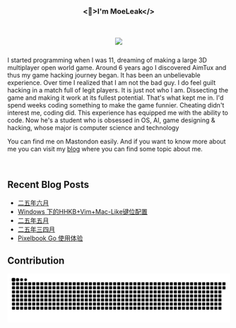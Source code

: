 ### <div align="center"> <👀>I'm MoeLeak</>

<h1 align="center">
    <img src="https://readme-typing-svg.herokuapp.com/?font=Righteous&size=35&center=true&vCenter=true&width=500&height=70&duration=4000&lines=Hi+There!+👋;+I'm+MoeLeak;" />
</h1>

I started programming when I was 11, dreaming of making a large 3D multiplayer open world game. Around 6 years ago I discovered AimTux and thus my game hacking journey began. It has been an unbelievable experience. Over time I realized that I am not the bad guy. I do feel guilt hacking in a match full of legit players. It is just not who I am. Dissecting the game and making it work at its fullest potential. That's what kept me in. I'd spend weeks coding something to make the game funnier. Cheating didn't interest me, coding did. This experience has equipped me with the ability to code. Now he's a student who is obsessed in OS, AI, game designing & hacking, whose major is computer science and technology<br>

You can find me on Mastondon easily. And if you want to know more about me you can visit my [blog](https://leak.moe) where you can find some topic about me.
</div>
<br/>

## Recent Blog Posts

<!-- BLOG-POST-LIST:START -->
- [二五年六月](https://leak.moe/2025/06/14/%E4%BA%8C%E4%BA%94%E5%B9%B4%E5%85%AD%E6%9C%88/)
- [Windows 下的HHKB+Vim+Mac-Like键位配置](https://leak.moe/2025/06/03/Windows-%E4%B8%8B%E7%9A%84HHKB-Vim-Mac-Like%E9%94%AE%E4%BD%8D%E9%85%8D%E7%BD%AE/)
- [二五年五月](https://leak.moe/2025/05/02/%E4%BA%8C%E4%BA%94%E5%B9%B4%E4%BA%94%E6%9C%88/)
- [二五年三四月](https://leak.moe/2025/04/13/%E4%BA%8C%E4%BA%94%E5%B9%B4%E4%B8%89%E5%9B%9B%E6%9C%88/)
- [Pixelbook Go 使用体验](https://leak.moe/2025/04/08/Pixelbook-Go-%E4%BD%BF%E7%94%A8%E4%BD%93%E9%AA%8C/)
<!-- BLOG-POST-LIST:END -->


## Contribution
![](https://raw.githubusercontent.com/MoeLeak/moeleak/output/github-contribution-grid-snake.svg)

